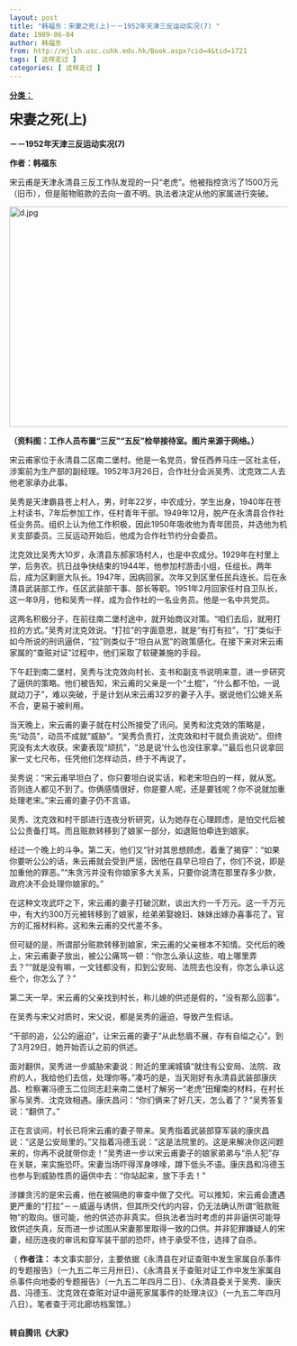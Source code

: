 ```yaml
---
layout: post
title: "韩福东：宋妻之死(上)－－1952年天津三反运动实况(7) "
date: 1989-06-04
author: 韩福东
from: http://mjlsh.usc.cuhk.edu.hk/Book.aspx?cid=4&tid=1721
tags: [ 这样走过 ]
categories: [ 这样走过 ]
---
```


<div style="margin: 15px 10px 10px 0px;">
 <div>
  <span id="ctl00_ContentPlaceHolder1_chapter1_SubjectLabel" style="font-weight:bold;text-decoration:underline;">
   分类：
  </span>
 </div>
 <p>
  <strong>
   <font size="5">
    宋妻之死(上)
    <br/>
   </font>
   <br/>
   －－1952年天津三反运动实况(7)
  </strong>
 </p>
 <p>
  <strong>
   作者：韩福东
  </strong>
 </p>
 <p>
  宋云甫是天津永清县三反工作队发现的一只“老虎”。他被指控贪污了1500万元（旧币），但是赃物赃款的去向一直不明。执法者决定从他的家属进行突破。
 </p>
 <p>
  <img align="top" alt="d.jpg" border="0" height="391" src="http://mjlsh.usc.cuhk.edu.hk/medias/contents/1721/d.jpg" width="590"/>
 </p>
 <p>
  <strong>
   （资料图：工作人员布置“三反”“五反”检举接待室。图片来源于网络。）
  </strong>
 </p>
 <p>
  宋云甫家位于永清县二区南二堡村。他是一名党员，曾任西养马庄一区社主任，涉案前为生产部的副经理。1952年3月26日，合作社分会派吴秀、沈克效二人去他老家承办此事。
 </p>
 <p>
  吴秀是天津霸县苍上村人，男，时年22岁，中农成分，学生出身，1940年在苍上村读书，7年后参加工作，任村青年干部。1949年12月，脱产在永清县合作社任业务员。组织上认为他工作积极，因此1950年吸收他为青年团员，并选他为机关支部委员。三反运动开始后，他成为合作社节约分会委员。
 </p>
 <p>
  沈克效比吴秀大10岁，永清县东郝家场村人，也是中农成分。1929年在村里上学，后务农。抗日战争快结束的1944年，他参加村游击小组，任组长。两年后，成为区剿匪大队长。1947年，因病回家。次年又到区里任民兵连长。后在永清县武装部工作，任区武装部干事、部长等职。1951年2月回家任村自卫队长，这一年9月，他和吴秀一样，成为合作社的一名业务员。他是一名中共党员。
 </p>
 <p>
  这两名积极分子，在前往南二堡村途中，就开始商议对策。“咱们去后，就用打拉的方式。”吴秀对沈克效说。“打拉”的字面意思，就是“有打有拉”，“打”类似于如今所说的刑讯逼供，“拉”则类似于“坦白从宽”的政策感化。在接下来对宋云甫家属的“查赃对证”过程中，他们采取了软硬兼施的手段。
 </p>
 <p>
  下午赶到南二堡村，吴秀与沈克效向村长、支书和副支书说明来意，进一步研究了逼供的策略。他们被告知，宋云甫的父亲是一个“土棍”，“什么都不怕，一说就动刀子”，难以突破，于是计划从宋云甫32岁的妻子入手。据说他们公媳关系不合，更易于被利用。
 </p>
 <p>
  当天晚上，宋云甫的妻子就在村公所接受了讯问。吴秀和沈克效的策略是，先“动员”，动员不成就“威胁”。“吴秀负责打，沈克效和村干就负责说劝”。但终究没有太大收获。宋妻表现“顽抗”，“总是说‘什么也没往家拿。’”最后也只说拿回家一丈七尺布，任凭他们怎样动员，终于不再说了。
 </p>
 <p>
  吴秀说：“宋云甫早坦白了，你只要坦白说实话，和老宋坦白的一样，就从宽。否则连人都见不到了。你俩感情很好，你是要人呢，还是要钱呢？你不说就加重处理老宋。”宋云甫的妻子仍不言语。
 </p>
 <p>
  吴秀、沈克效和村干部进行连夜分析研究，认为她存在心理顾虑，是怕交代后被公公责备打骂。而且赃款转移到了娘家一部分，如退赃怕牵连到娘家。
 </p>
 <p>
  经过一个晚上的斗争。第二天，他们又“针对其思想顾虑，着重了揭穿”：“如果你要听公公的话，朱云甫就会受到严惩，因他在县早已坦白了，你们不说，即是加重他的罪恶。”“朱贪污并没有你娘家多大关系，只要你说清在那里存多少款，政府决不会处理你娘家的。”
 </p>
 <p>
  在这种文攻武吓之下，宋云甫的妻子打破沉默，谈出大约一千万元。这一千万元中，有大约300万元被转移到了娘家，给弟弟娶媳妇、妹妹出嫁办喜事花了。官方的汇报材料称，这和朱云甫的交代差不多。
 </p>
 <p>
  但可疑的是，所谓部分赃款转移到娘家，宋云甫的父亲根本不知情。交代后的晚上，宋云甫妻子放出，被公公痛骂一顿：“你怎么承认这些，咱上哪里弄去？”“就是没有嘛，一文钱都没有，扣到公安局、法院去也没有，你怎么承认这些个，你怎么了？”
 </p>
 <p>
  第二天一早，宋云甫的父亲找到村长，称儿媳的供述是假的，“没有那么回事”。
 </p>
 <p>
  在吴秀与宋父对质时，宋父说，都是吴秀的逼迫，导致产生假话。
 </p>
 <p>
  “干部的追，公公的逼迫”，让宋云甫的妻子“从此愁眉不展，存有自缢之心”。到了3月29日，她开始否认之前的供述。
 </p>
 <p>
  面对翻供，吴秀进一步威胁宋妻说：附近的里澜城镇“就住有公安局、法院、政府的人，我给他们去信，处理你等。”凑巧的是，当天刚好有永清县武装部康庆昌、检察署冯德玉二位同志赶来南二堡村了解另一“老虎”田耀南的材料，在村长家与吴秀、沈克效相遇。康庆昌问：“你们俩来了好几天，怎么着了？”吴秀答复说：“翻供了。”
 </p>
 <p>
  正在言谈间，村长已将宋云甫的妻子带来。吴秀指着武装部穿军装的康庆昌说：“这是公安局里的。”又指着冯德玉说：“这是法院里的。这是来解决你这问题来的，你再不说就带你走！”吴秀进一步以宋云甫妻子的娘家弟弟与“杀人犯”存在关联，来实施恐吓。宋妻当场吓得浑身哆嗦，蹲下低头不语。康庆昌和冯德玉也参与到威胁性质的逼供中去：“你站起来，放下手去！”
 </p>
 <p>
  涉嫌贪污的是宋云甫，他在被隔绝的审查中做了交代。可以推知，宋云甫会遭遇更严重的“打拉”－－威逼与诱供，但其所交代的内容，仍无法确认所谓“赃款赃物”的取向。很可能，他的供述亦非真实。但执法者当时考虑的并非逼供可能导致供述失真，反而进一步试图从宋妻那里取得一致的口供。并非犯罪嫌疑人的宋妻，经历连夜的审讯和穿军装干部的恐吓，终于承受不住，选择了自杀。
 </p>
 <p>
  （
  <strong>
   作者注：
  </strong>
  本文事实部分，主要依据《永清县在对证查赃中发生家属自杀事件的专题报告》（一九五二年三月卅日）、《永清县关于查赃对证工作中发生家属自杀事件向地委的专题报告》（一九五二年四月二日）、《永清县委关于吴秀、康庆昌、冯德玉、沈克效在查赃对证中逼死家属事件的处理决议》（一九五二年四月八日）。笔者查于河北廊坊档案馆。）
 </p>
 <p>
  <br/>
  <strong>
   转自腾讯《大家》
  </strong>
 </p>
</div>

